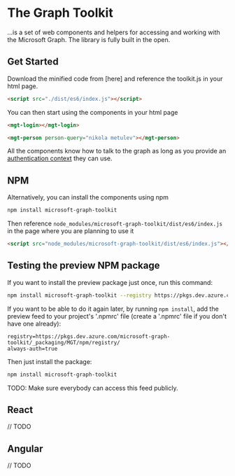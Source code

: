 # The Graph Toolkit

...is a set of web components and helpers for accessing and working with the Microsoft Graph. The library is fully built in the open. 

## Get Started

Download the minified code from [here] and reference the toolkit.js in your html page. 

```html
<script src="./dist/es6/index.js"></script>
```

You can then start using the components in your html page

```html
<mgt-login></mgt-login>

<mgt-person person-query="nikola metulev"></mgt-person>
```

All the components know how to talk to the graph as long as you provide an [authentication context](./authentication.md) they can use.


## NPM
Alternatively, you can install the components using npm

```bash
npm install microsoft-graph-toolkit
```

Then reference `node_modules/microsoft-graph-toolkit/dist/es6/index.js` in the page where you are planning to use it

```html
<script src="node_modules/microsoft-graph-toolkit/dist/es6/index.js"></script>
```

## Testing the preview NPM package
If you want to install the preview package just once, run this command:
```bash
npm install microsoft-graph-toolkit --registry https://pkgs.dev.azure.com/microsoft-graph-toolkit/_packaging/MGT/npm/registry/
```
If you want to be able to do it again later, by running ```npm install```, add the preview feed to your project's '.npmrc' file (create a '.npmrc' file if you don't have one already):
```
registry=https://pkgs.dev.azure.com/microsoft-graph-toolkit/_packaging/MGT/npm/registry/
always-auth=true
```
Then just install the package:
```bash
npm install microsoft-graph-toolkit
```

TODO: Make sure everybody can access this feed publicly.

## React

// TODO

## Angular

// TODO

